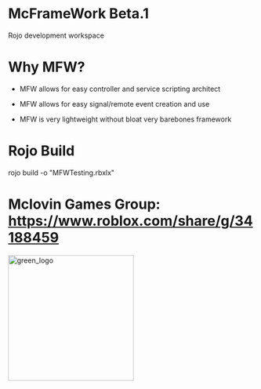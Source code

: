 # McFrameWork Beta.1
Rojo development workspace

# Why MFW?

- MFW allows for easy controller and service scripting architect 

- MFW allows for easy signal/remote event creation and use 

- MFW is very lightweight without bloat very barebones framework 

# Rojo Build  

rojo build -o "MFWTesting.rbxlx"

# Mclovin Games Group: https://www.roblox.com/share/g/34188459

<img align="center" width="256" height="256" alt="green_logo" src="https://github.com/user-attachments/assets/bf40a592-6bcb-4e5a-9731-7c13fc92bddd" />
